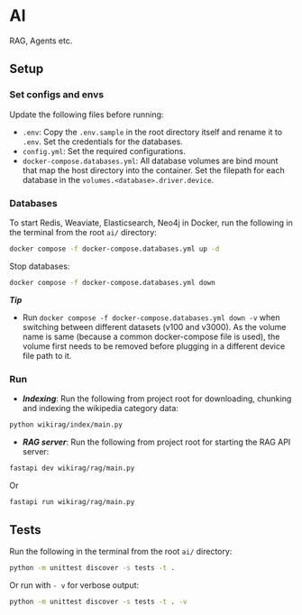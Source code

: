 # AI
RAG, Agents etc.

## Setup

### Set configs and envs

Update the following files before running:
- ```.env```: Copy the ```.env.sample``` in the root directory itself and rename it to ```.env```. Set the credentials for the databases.
- ```config.yml```: Set the required configurations.
- ```docker-compose.databases.yml```: All database volumes are bind mount that map the host directory into the container. Set the filepath for each database in the ```volumes.<database>.driver.device```.


### Databases

To start Redis, Weaviate, Elasticsearch, Neo4j in Docker, run the following in the terminal from the root ```ai/``` directory:

```sh
docker compose -f docker-compose.databases.yml up -d
```

Stop databases:

```sh
docker compose -f docker-compose.databases.yml down
```

***Tip***
- Run ```docker compose -f docker-compose.databases.yml down -v``` when switching between different datasets (v100 and v3000). As the volume name is same (because a common docker-compose file is used), the volume first needs to be removed before plugging in a different device file path to it.


### Run

- ***Indexing***: Run the following from project root for downloading, chunking and indexing the wikipedia category data:

```sh
python wikirag/index/main.py
```

- ***RAG server***: Run the following from project root for starting the RAG API server:

```sh
fastapi dev wikirag/rag/main.py
```

Or 

```sh
fastapi run wikirag/rag/main.py
```




## Tests

Run the following in the terminal from the root ```ai/``` directory:

```sh
python -m unittest discover -s tests -t .
```

Or run with ```- v``` for verbose output:

```sh
python -m unittest discover -s tests -t . -v
```
